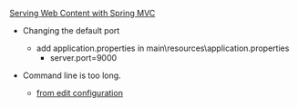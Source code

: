 [Serving Web Content with Spring MVC](https://spring.io/guides/gs/serving-web-content/)

* Changing the default port
    * add application.properties in main\resources\application.properties
        * server.port=9000

* Command line is too long.
    * [from edit configuration](https://stackoverflow.com/questions/6381213/idea-10-5-command-line-is-too-long)
    